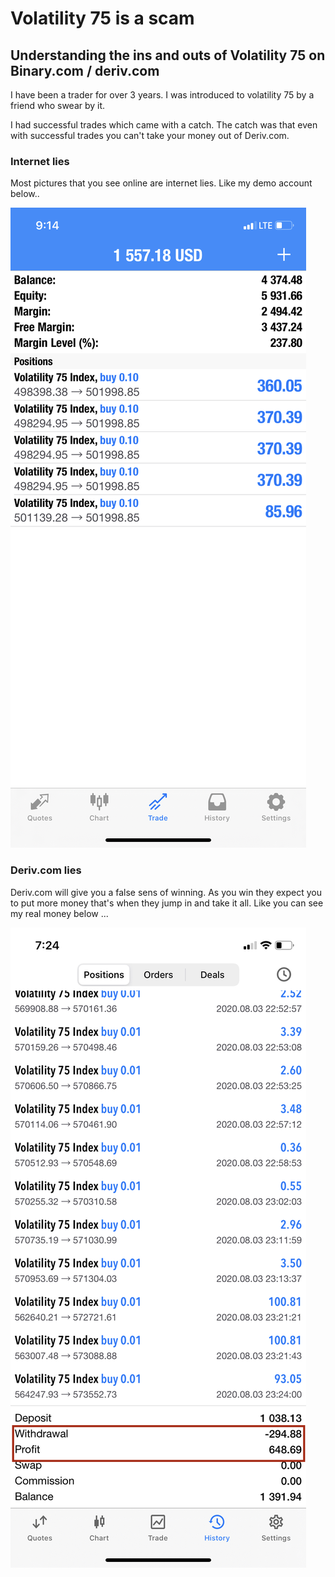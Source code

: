# Volatility 75 is a scam

## Understanding the ins and outs of Volatility 75 on Binary.com / deriv.com

I have been a trader for over 3 years. I was introduced to volatility 75 by a friend 
who swear by it. 

I had successful trades which came with a catch. 
The catch was that even with successful trades you can't take your money out of Deriv.com.

### Internet lies

Most pictures that you see online are internet lies. Like my demo account below..
 
![Login to Zonimo image](7CEC8050-70E7-42A7-8BF5-EB7D1B6D7CAA.png)

### Deriv.com lies

Deriv.com will give you a false sens of winning. As you win they expect you to put more money that's when they jump in and take it all.
Like you can see my real money below ...

![Login to Zonimo image](F5A931A4-4373-4B9E-B469-187D34BAF6E0.jpeg)



